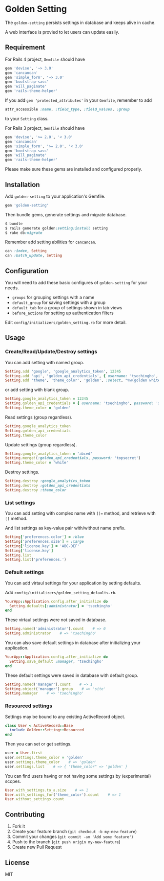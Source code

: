 # Golden Setting

The `golden-setting` persists settings in database and keeps alive in cache.

A web interface is provied to let users can update easily.

## Requirement

For Rails 4 project, `Gemfile` should have

```ruby
gem 'devise', '~> 3.0'
gem 'cancancan'
gem 'simple_form', '~> 3.0'
gem 'bootstrap-sass'
gem 'will_paginate'
gem 'rails-theme-helper'
```

If you add `gem 'protected_attributes'` in your `Gemfile`, remember to add

```ruby
attr_accessible :name, :field_type, :field_values, :group
```

to your `Setting` class.

For Rails 3 project, `Gemfile` should have

```ruby
gem 'devise', '>= 2.0', '< 3.0'
gem 'cancancan'
gem 'simple_form', '>= 2.0', '< 3.0'
gem 'bootstrap-sass'
gem 'will_paginate'
gem 'rails-theme-helper'
```

Please make sure these gems are installed and configured properly.

## Installation

Add `golden-setting` to your application's Gemfile.

```ruby
gem 'golden-setting'
```

Then bundle gems, generate settings and migrate database.

```ruby
$ bundle
$ rails generate golden:setting:install setting
$ rake db:migrate
```

Remember add setting abilities for `cancancan`.

```ruby
can :index, Setting
can :batch_update, Setting
```

## Configuration

You will need to add these basic configures of `golden-setting` for your needs.

* `groups` for grouping settings with a name
* `default_group` for saving settings with a group
* `default_tab` for a group of settings shown in tab views
* `before_actions` for setting up authentication filters

Edit `config/initializers/golden_setting.rb` for more detail.

## Usage

### Create/Read/Update/Destroy settings

You can add setting with named group.

```ruby
Setting.add 'google', 'google_analytics_token', 12345
Setting.add 'api', 'golden_api_credentials', { username: 'tsechingho', password: 'secret' }
Setting.add 'theme', 'theme_color', 'golden', :select, "%w(golden white)"
```

or add setting with blank group.

```ruby
Setting.google_analytics_token = 12345
Setting.golden_api_credentials = { username: 'tsechingho', password: 'secret' }
Setting.theme_color = 'golden'
```

Read settings (group regardless).

```ruby
Setting.google_analytics_token
Setting.golden_api_credentials
Setting.theme_color
```

Update settings (group regardless).

```ruby
Setting.google_analytics_token = 'abced'
Setting.merge!(:golden_api_credentials, password: 'topsecret')
Setting.theme_color = 'white'
```

Destroy settings.

```ruby
Setting.destroy :google_analytics_token
Setting.destroy :golden_api_credentials
Setting.destroy :theme_color
```

### List settings

You can add setting with complex name with `[]=` method, and retrieve with `[]` method.

And list settings as key-value pair with/without name prefix.

```ruby
Setting['preferences.color'] = :blue
Setting['preferences.size'] = :large
Setting['license.key'] = 'ABC-DEF'
Setting['license.key']
Setting.list
Setting.list('preferences.')
```

### Default settings

You can add virtaul settings for your application by setting defaults.

Add `config/initializers/golden_setting_defaults.rb`.

```ruby
YourApp::Application.config.after_initialize do
  Setting.defaults[:administrator] = 'tsechingho'
end
```

These virtaul settings were not saved in database.

```ruby
Setting.named('administrator').count    # => 0
Setting.administrator    # => 'tsechingho'
```

You can also save default settings in database after initializing your application.

```ruby
YourApp::Application.config.after_initialize do
  Setting.save_default :manager, 'tsechingho'
end
```

These default settings were saved in database with default group.

```ruby
Setting.named('manager').count    # => 1
Setting.object('manager').group    # => 'site'
Setting.manager    # => 'tsechingho'
```

### Resourced settings

Settings may be bound to any existing ActiveRecord object.

```ruby
class User < ActiveRecord::Base
  include Golden::Setting::Resourced
end
```

Then you can set or get settings.

```ruby
user = User.first
user.settings.theme_color = 'golden'
user.settings.theme_color    # => 'golden'
user.settings.list    # => { "theme_color" => 'golden' }
```

You can find users having or not having some settings by (experimental) scopes.

```ruby
User.with_settings.to_a.size    # => 1
User.with_settings_for('theme_color').count    # => 1
User.without_settings.count
```

## Contributing

1. Fork it
2. Create your feature branch (`git checkout -b my-new-feature`)
3. Commit your changes (`git commit -am 'Add some feature'`)
4. Push to the branch (`git push origin my-new-feature`)
5. Create new Pull Request

## License

MIT
